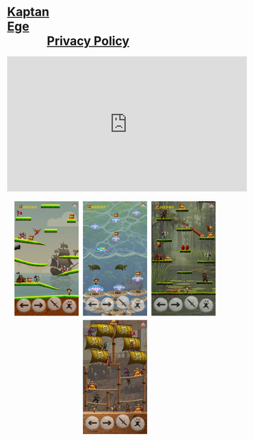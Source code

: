 # [Kaptan Ege](https://crashentertainment.github.io/)&nbsp;&nbsp;&nbsp;&nbsp;&nbsp;&nbsp;&nbsp;&nbsp;&nbsp;&nbsp;&nbsp;&nbsp;&nbsp;&nbsp;&nbsp;&nbsp;&nbsp;&nbsp;&nbsp;&nbsp;&nbsp;&nbsp;&nbsp;&nbsp;&nbsp;&nbsp;&nbsp;&nbsp;&nbsp;&nbsp;&nbsp;&nbsp;&nbsp;&nbsp;&nbsp;&nbsp;&nbsp;&nbsp;&nbsp;&nbsp;&nbsp;&nbsp;&nbsp;&nbsp;&nbsp;&nbsp;&nbsp;&nbsp;&nbsp;&nbsp;&nbsp;&nbsp;&nbsp;&nbsp;&nbsp;&nbsp;&nbsp;&nbsp;&nbsp;&nbsp;&nbsp;&nbsp;&nbsp;&nbsp;&nbsp;&nbsp;&nbsp;&nbsp;&nbsp;&nbsp;&nbsp;&nbsp;&nbsp;&nbsp;&nbsp;&nbsp;&nbsp;&nbsp;&nbsp;&nbsp;&nbsp;&nbsp;[Privacy Policy](https://crashentertainment.github.io/privacypolicy)

<div style="text-align: center;">
  <iframe width="560" height="315" src="https://www.youtube.com/embed/wUXnHaUFbms?si=tPriBBIb1_EoFNSA" 
    title="YouTube video player" frameborder="0" allow="accelerometer; autoplay; clipboard-write; encrypted-media; gyroscope; picture-in-picture; web-share" 
    referrerpolicy="strict-origin-when-cross-origin" allowfullscreen>
  </iframe>
</div>

<style>
  .image-container {
    display: flex;
    justify-content: center; /* Ortala */
    flex-wrap: wrap;         /* Taşarsa alt satıra geç */
    gap: 10px;               /* Resimler arası boşluk */
    margin-top: 20px;
  }

  .thumbnail {
    width: 150px;
    cursor: pointer;
    transition: 0.3s;
  }

  .thumbnail:hover {
    opacity: 0.8;
  }

  .modal {
    display: none;
    position: fixed;
    z-index: 1000;
    padding-top: 60px;
    left: 0; top: 0;
    width: 100%; height: 100%;
    overflow: auto;
    background-color: rgba(0,0,0,0.8);
  }

  .modal-content {
    margin: auto;
    display: block;
    max-width: 90%;
    max-height: 80%;
  }

  .close {
    position: absolute;
    top: 30px;
    right: 35px;
    color: white;
    font-size: 40px;
    font-weight: bold;
    cursor: pointer;
  }
</style>

<!-- 📷 Resimlerin bulunduğu kapsayıcı -->
<div class="image-container">
 <img class="thumbnail" src="images/pc.png" alt="Resim 1">
 <img class="thumbnail" src="images/pc2.png" alt="Resim 2">
 <img class="thumbnail" src="images/pc3.png" alt="Resim 2">
 <img class="thumbnail" src="images/pc4.png" alt="Resim 2">
  <!-- İstersen daha fazla ekle -->
</div>

<!-- Modal -->
<div id="myModal" class="modal">
  <span class="close">&times;</span>
  <img class="modal-content" id="imgBig">
</div>

<script>
  const modal = document.getElementById("myModal");
  const modalImg = document.getElementById("imgBig");
  const closeBtn = document.getElementsByClassName("close")[0];

  const thumbnails = document.querySelectorAll('.thumbnail');

  thumbnails.forEach(img => {
    img.onclick = function() {
      modal.style.display = "block";
      modalImg.src = this.src;
      modalImg.alt = this.alt;
    }
  });

  closeBtn.onclick = function() {
    modal.style.display = "none";
  }

  modal.onclick = function(event) {
    if(event.target === modal){
      modal.style.display = "none";
    }
  }
</script>




